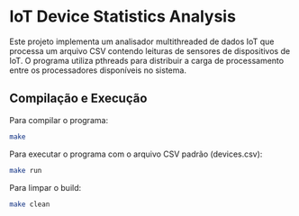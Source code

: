 # IoT Device Statistics Analysis

Este projeto implementa um analisador multithreaded de dados IoT que processa um arquivo CSV contendo leituras de sensores de dispositivos de IoT. O programa utiliza pthreads para distribuir a carga de processamento entre os processadores disponíveis no sistema.

## Compilação e Execução

Para compilar o programa:

```bash
make
```

Para executar o programa com o arquivo CSV padrão (devices.csv):

```bash
make run
```

Para limpar o build:

```bash
make clean
```
